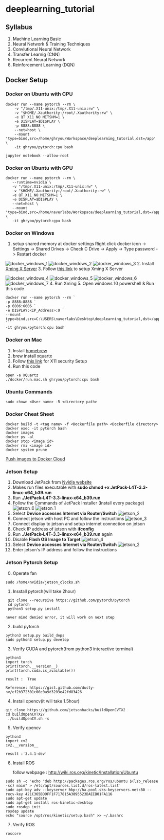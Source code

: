 # deeplearning_tutorial

## Syllabus
1. Machine Learning Basic
2. Neural Network & Training Techniques
3. Convlutional Neural Network
3. Transfer Learnig (CNN)
4. Recurrent Neural Network
5. Reinforcement Learning (DQN)


## Docker Setup
### Docker on Ubuntu with CPU
```
docker run --name pytorch --rm \
    -v "/tmp/.X11-unix:/tmp/.X11-unix:rw" \
    -v "$HOME/.Xauthority:/root/.Xauthority:rw" \
    -e QT_X11_NO_MITSHM=1 \
    -e DISPLAY=$DISPLAY \
    -p 8888:8888 \
    --net=host \
    --mount 'type=bind,src=/home/ghryou/Workspace/deeplearning_tutorial,dst=/app' \
    -it ghryou/pytorch:cpu bash

jupyter notebook --allow-root
```

### Docker on Ubuntu with GPU
```
docker run --name pytorch --rm \
   --runtime=nvidia \
   -v "/tmp/.X11-unix:/tmp/.X11-unix:rw" \
   -v "$HOME/.Xauthority:/root/.Xauthority:rw" \
   -e QT_X11_NO_MITSHM=1 \
   -e DISPLAY=$DISPLAY \
   --net=host \
   --mount 'type=bind,src=/home/naverlabs/Workspace/deeplearning_tutorial,dst=/app' \
   -it ghryou/pytorch:gpu bash​
```

### Docker on Windows
1. setup shared memory at docker settings
Right click docker icon -> Settings -> Shared Drives -> Check C Drive -> Apply -> Type password -> Restart docker

![docker_windows_1](res/docker_windows_1.png)
![docker_windows_2](res/docker_windows_2.png)
![docker_windows_3](res/docker_windows_3.png)
2. Install [Xming X Server](https://sourceforge.net/projects/xming/)
3. Follow [this link](https://blogs.msdn.microsoft.com/jamiedalton/2018/05/17/windows-10-docker-gui/) to setup Xming X Server

![docker_windows_4](res/docker_windows_4.png)
![docker_windows_5](res/docker_windows_5.png)
![docker_windows_6](res/docker_windows_6.png)
![docker_windows_7](res/docker_windows_7.png)
4. Run Xming
5. Open windows 10 powershell & Run this code
```
docker run --name pytorch --rm `
-p 8888:8888 `
-p 6006:6006 `
-e DISPLAY:<IP_Address>:0 `
--mount type=bind,src=C:\USERS\naverlabs\Desktop\deeplearning_tutorial,dst=/app `
-it ghryou/pytorch:cpu bash​
```

### Docker on Mac
1. Install [homebrew](https://brew.sh/index_ko)
2. brew install xquartx
3. Follow [this link](https://sourabhbajaj.com/blog/2017/02/07/gui-applications-docker-mac/) for X11 security Setup
4. Run this code
```
open -a XQuartz
./docker/run.mac.sh ghryou/pytorch:cpu bash
```

### Ubuntu Commands
```
sudo chown <User name> -R <directory path>
```

### Docker Cheat Sheet
```
docker build -t <tag name> -f <Dockerfile path> <Dockerfile directory>
docker exec -it pytorch bash
docker images
docker ps -al
docker stop <image id>
docker rmi <image id>
docker system prune
```

[Push images to Docker Cloud](https://docs.docker.com/docker-cloud/builds/push-images/)

### Jetson Setup
1. Download JetPack from [Nvidia website](https://developer.nvidia.com/embedded/jetpack)
2. Makes run files executable with **sudo chmod +x JetPack-L4T-3.3-linux-x64_b39.run**
3. Run **./JetPack-L4T-3.3-linux-x64_b39.run**
4. Follow the Commands of JetPack Installer (Install every package)
![jetson_0](res/jetson_0.png)
![jetson_1](res/jetson_1.png)
5. Select **Device accesses Internet via Router/Switch**
![jetson_2](res/jetson_2.png)
6. Connect jetson with host PC and follow the instructions
![jetson_3](res/jetson_3.png)
7. Connect display to jetson and setup internet connection on jetson
8. Check IP address of jetson with **ifconfig**
9. Run **./JetPack-L4T-3.3-linux-x64_b39.run** again
10. Disable **Flash OS Image to Target**
![jetson_4](res/jetson_4.png)
11. Select **Device accesses Internet via Router/Switch**
![jetson_2](res/jetson_2.png)
12. Enter jetson's IP address and follow the instructions

### Jetson Pytorch Setup

0. Operate fan
```
sudo /home/nvidia/jetson_clocks.sh
```
1. Insstall pytorch(will take 2hour)
```
 git clone --recursive https://github.com/pytorch/pytorch
 cd pytorch
 python3 setup.py install
```
    never mind denied error, it will work on next step

2. build pytorch

```
python3 setup.py build_deps
sudo python3 setup.py develop
```
3. Verify CUDA and pytorch(from python3 interactive terminal)
```
python3
import torch
print(torch.__version__)
print(torch.cuda.is_available())
```
    result :  True

    Reference: https://gist.github.com/dusty-nv/ef2b372301c00c0a9d3203e42fd83426

4. Install opencv(it will take 1.5hour)
```
git clone https://github.com/jetsonhacks/buildOpenCVTX2
cd buildOpenCVTX2/
 ./buildOpenCV.sh -s
 ```
 5. Verify opencv
```
python3
import cv2
cv2.__version__
```
    result :'3.4.1-dev'
 
 
 6. Install ROS
 
    follow webpage : http://wiki.ros.org/kinetic/Installation/Ubuntu
 ```
sudo sh -c 'echo "deb http://packages.ros.org/ros/ubuntu $(lsb_release -sc) main" > /etc/apt/sources.list.d/ros-latest.list'
sudo apt-key adv --keyserver hkp://ha.pool.sks-keyservers.net:80 --recv-key 421C365BD9FF1F717815A3895523BAEEB01FA116 
sudo apt-get update
sudo apt-get install ros-kinetic-desktop
sudo rosdep init
rosdep update
echo "source /opt/ros/kinetic/setup.bash" >> ~/.bashrc
```
 7. Verify ROS
```
roscore
```
